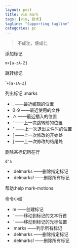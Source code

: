 ```yaml
---
layout: post
title: vim mark
tags: [vim, 技术]
tagline: "Supporting tagline"
categories: pc
---
```


>不成功，便成仁


添加标记

`m+[a-zA-Z]`

跳转标记

\``+[a-zA-Z]`

列出标记
:marks

* . ——最近编辑的位置
* 0-9 ——最近使用的文件
* ∧ ——最近插入的位置
* ' ——上一次跳转前的位置
* " ——上一次退出文件时的位置
* [ ——上一次修改的开始处
* ] ——上一次修改的结尾处


删除某标记所在行

`d'a`

* :delmarks ——删除指定标记
* :delmarks! ——删除所有标记

帮助:help mark-motions

命令小结

* m ——创建标记
* ' ——移动到标记的文本行首
* ` ——移动到标记的光标位置
* :marks ——列示所有标记
* :delmarks ——删除指定标记
* :delmarks! ——删除所有标记
